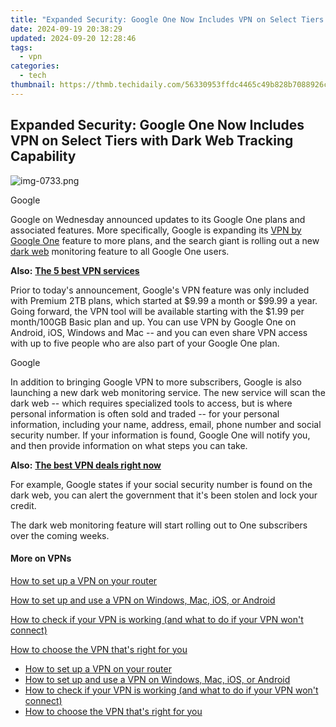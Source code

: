 ```yaml
---
title: "Expanded Security: Google One Now Includes VPN on Select Tiers with Dark Web Tracking Capability"
date: 2024-09-19 20:38:29
updated: 2024-09-20 12:28:46
tags:
  - vpn
categories:
  - tech
thumbnail: https://thmb.techidaily.com/56330953ffdc4465c49b828b7088926c62fd587a191eaa2e733d9cf68d627d09.jpg
---
```


## Expanded Security: Google One Now Includes VPN on Select Tiers with Dark Web Tracking Capability

![img-0733.png](https://www.zdnet.com/a/img/resize/19b85b87bfe0a2e6c7ae44d58f8641c663b4239c/2023/03/07/ee635e7b-e147-4218-b960-8202059ff410/img-0733.png?auto=webp&width=1280)

Google

Google on Wednesday announced updates to its Google One plans and associated features. More specifically, Google is expanding its [VPN by Google One](https://one.google.com/about?utm%5Fsource=g1&utm%5Fmedium=web&utm%5Fcampaign=VPN#upgrade) feature to more plans, and the search giant is rolling out a new [dark web](https://www.zdnet.com/article/your-complete-guide-to-the-dark-web-and-how-to-safely-access-onion-websites/) monitoring feature to all Google One users. 

**Also:** [**The 5 best VPN services**](https://www.zdnet.com/article/best-vpn/)

Prior to today's announcement, Google's VPN feature was only included with Premium 2TB plans, which started at $9.99 a month or $99.99 a year. Going forward, the VPN tool will be available starting with the $1.99 per month/100GB Basic plan and up. You can use VPN by Google One on Android, iOS, Windows and Mac -- and you can even share VPN access with up to five people who are also part of your Google One plan. 

Google

In addition to bringing Google VPN to more subscribers, Google is also launching a new dark web monitoring service. The new service will scan the dark web -- which requires specialized tools to access, but is where personal information is often sold and traded -- for your personal information, including your name, address, email, phone number and social security number. If your information is found, Google One will notify you, and then provide information on what steps you can take. 

**Also:** [**The best VPN deals right now**](https://www.zdnet.com/article/best-vpn-deals/)

For example, Google states if your social security number is found on the dark web, you can alert the government that it's been stolen and lock your credit. 

The dark web monitoring feature will start rolling out to One subscribers over the coming weeks. 

#### More on VPNs

[How to set up a VPN on your router](https://www.zdnet.com/article/how-to-set-up-a-vpn-on-your-router/ "How to set up a VPN on your router")

[How to set up and use a VPN on Windows, Mac, iOS, or Android](https://www.zdnet.com/article/how-to-install-a-vpn-on-ios-mac-windows-and-android/ "How to set up and use a VPN on Windows, Mac, iOS, or Android")

[How to check if your VPN is working (and what to do if your VPN won't connect)](https://www.zdnet.com/article/how-to-check-if-your-vpn-is-working-and-what-to-do-if-your-vpn-wont-connect/ "How to check if your VPN is working (and what to do if your VPN won't connect)")

[How to choose the VPN that's right for you](https://www.zdnet.com/article/how-to-choose-the-vpn-thats-right-for-you/ "How to choose the VPN that's right for you")

* [How to set up a VPN on your router](https://www.zdnet.com/article/how-to-set-up-a-vpn-on-your-router/ "How to set up a VPN on your router")
* [How to set up and use a VPN on Windows, Mac, iOS, or Android](https://www.zdnet.com/article/how-to-install-a-vpn-on-ios-mac-windows-and-android/ "How to set up and use a VPN on Windows, Mac, iOS, or Android")
* [How to check if your VPN is working (and what to do if your VPN won't connect)](https://www.zdnet.com/article/how-to-check-if-your-vpn-is-working-and-what-to-do-if-your-vpn-wont-connect/ "How to check if your VPN is working (and what to do if your VPN won't connect)")
* [How to choose the VPN that's right for you](https://www.zdnet.com/article/how-to-choose-the-vpn-thats-right-for-you/ "How to choose the VPN that's right for you")

<ins class="adsbygoogle"
     style="display:block"
     data-ad-format="autorelaxed"
     data-ad-client="ca-pub-7571918770474297"
     data-ad-slot="1223367746"></ins>



<ins class="adsbygoogle"
     style="display:block"
     data-ad-client="ca-pub-7571918770474297"
     data-ad-slot="8358498916"
     data-ad-format="auto"
     data-full-width-responsive="true"></ins>
